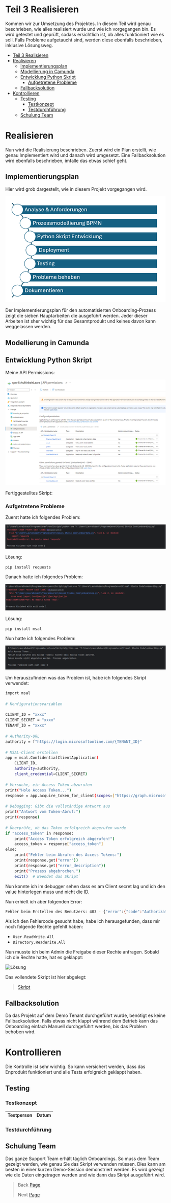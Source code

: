 # Teil 3 Realisieren
Kommen wir zur Umsetzung des Projektes. In diesem Teil wird genau beschrieben, wie alles realisiert wurde und wie ich vorgegangen bin. Es wird getestet und geprüft, sodass ersichtlich ist, ob alles funktioniert wie es soll. Falls Probleme aufgetaucht sind, werden diese ebenfalls beschrieben, inklusive Lösungsweg.

- [Teil 3 Realisieren](#teil-3-realisieren)
- [Realisieren](#realisieren)
  - [Implementierungsplan](#implementierungsplan)
  - [Modellierung in Camunda](#modellierung-in-camunda)
  - [Entwicklung Python Skript](#entwicklung-python-skript)
    - [Aufgetretene Probleme](#aufgetretene-probleme)
  - [Fallbacksolution](#fallbacksolution)
- [Kontrollieren](#kontrollieren)
  - [Testing](#testing)
    - [Testkonzept](#testkonzept)
    - [Testdurchführung](#testdurchführung)
  - [Schulung Team](#schulung-team)


# Realisieren
Nun wird die Realisierung beschrieben. Zuerst wird ein Plan erstellt, wie genau Implementiert wird und danach wird umgesetzt. Eine Fallbacksolution wird ebenfalls beschrieben, imfalle das etwas schief geht.

## Implementierungsplan
Hier wird grob dargestellt, wie in diesem Projekt vorgegangen wird.

![Implementierungsplan](../Pictures/Implementierungsplan.png)

Der Implementierungsplan für den automatisierten Onboarding-Prozess zeigt die sieben Hauptarbeiten die ausgeführt werden. Jeder dieser Arbeiten ist sher wichtig für das Gesamtprodukt und keines davon kann weggelassen werden.

## Modellierung in Camunda

## Entwicklung Python Skript

Meine API Permissions:

![APIPermissions](<../Pictures/API Permissions.png>)

Fertiggestelltes Skript:

### Aufgetretene Probleme

Zuerst hatte ich folgendes Problem:

![Problem1](../Pictures/Problem1.png)

Lösung: 

`pip install requests`

Danach hatte ich folgendes Problem:

![Problem2](../Pictures/Problem2.png)

Lösung: 

`pip install msal`

Nun hatte ich folgendes Problem:

![Problem3](../Pictures/Problem3.png)

Um herauszufinden was das Problem ist, habe ich folgendes Skript verwendet:

```bash
import msal

# Konfigurationsvariablen

CLIENT_ID = "xxxx"
CLIENT_SECRET = "xxxx"
TENANT_ID = "xxxx"

# Authority-URL
authority = f"https://login.microsoftonline.com/{TENANT_ID}"

# MSAL-Client erstellen
app = msal.ConfidentialClientApplication(
    CLIENT_ID,
    authority=authority,
    client_credential=CLIENT_SECRET)

# Versuche, ein Access Token abzurufen
print("Hole Access Token...")
response = app.acquire_token_for_client(scopes=["https://graph.microsoft.com/.default"])

# Debugging: Gibt die vollständige Antwort aus
print("Antwort vom Token-Abruf:")
print(response)

# Überprüfe, ob das Token erfolgreich abgerufen wurde
if "access_token" in response:
    print("Access Token erfolgreich abgerufen!")
    access_token = response["access_token"]
else:
    print("Fehler beim Abrufen des Access Tokens:")
    print(response.get("error"))
    print(response.get("error_description"))
    print("Prozess abgebrochen.")
    exit()  # Beendet das Skript`
```

Nun konnte ich im debugger sehen dass es am Client secret lag und ich den value hinterlegen muss und nicht die ID.

Nun erhielt ich aber folgenden Error:

```bash
Fehler beim Erstellen des Benutzers: 403 - {"error":{"code":"Authorization_RequestDenied","message":"Insufficient privileges to complete the operation.","innerError":{"date":"2024-12-05T12:07:47","request-id":"3957016c-f6a7-40df-a671-84f3581a6e7a","client-request-id":"3957016c-f6a7-40df-a671-84f3581a6e7a"}}}
```
Als ich den Fehlercode gesucht habe, habe ich herausgefunden, dass mir noch folgende Rechte gefehlt haben:

- `User.ReadWrite.All`
- `Directory.ReadWrite.All`

Nun musste ich beim Admin die Freigabe dieser Rechte anfragen. Sobald ich die Rechte hatte, hat es geklappt:

![Lösung](../Pictures/Lösung.png)

Das vollendete Skript ist hier abgelegt:

> [Skript](https://github.com/lauradubach/Semesterarbeit2/tree/main/Skripts)


## Fallbacksolution

Da das Projekt auf dem Demo Tenant durchgeführt wurde, benötigt es keine Fallbacksolution. Falls etwas nicht klappt während dem Betrieb kann das Onboarding einfach Manuell durchgeführt werden, bis das Problem behoben wird.

# Kontrollieren
Die Kontrolle ist sehr wichtig. So kann versichert werden, dass das Enprodukt funktioniert und alle Tests erfolgreich geklappt haben.

## Testing
### Testkonzept
| Testperson | Datum |
| ---------- | ----- |

### Testdurchführung

## Schulung Team

Das ganze Support Team erhält täglich Onboardings. So muss dem Team gezeigt werden, wie genau Sie das Skript verwenden müssen. Dies kann am besten in einer kurzen Demo-Session demonstriert werden. Es wird gezeigt wie die Daten eingetragen werden und wie dann das Skript ausgeführt wird. 

> Back [Page](https://github.com/lauradubach/Semesterarbeit2/blob/main/Sites/Teil%202%20Vorbereitung.md)
>
> Next [Page](https://github.com/lauradubach/Semesterarbeit2/blob/main/Sites/Teil%204%20Abschluss.md)